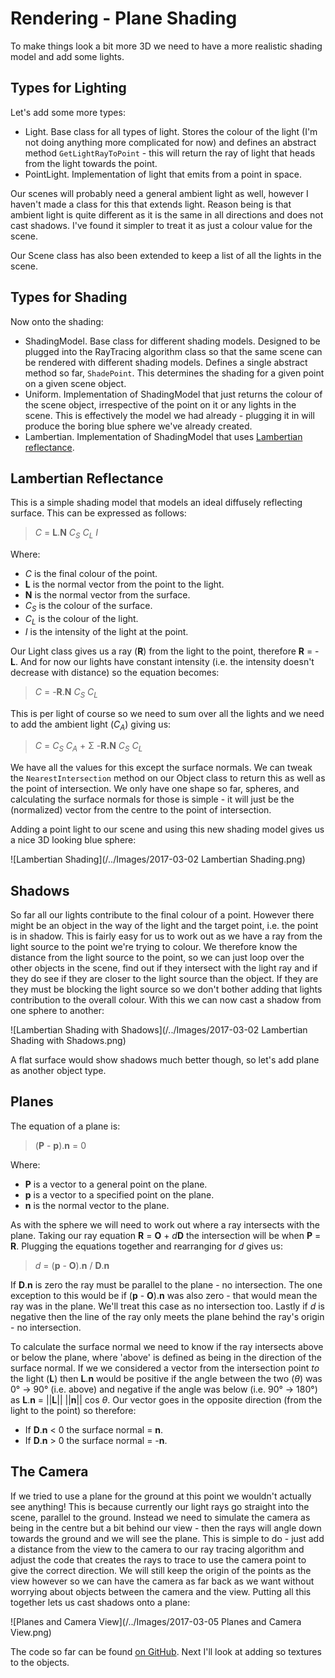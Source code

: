 # Rendering - Plane Shading #

To make things look a bit more 3D we need to have a more realistic shading model and add some lights.

## Types for Lighting ##

Let's add some more types:

* Light. Base class for all types of light. Stores the colour of the light (I'm not doing anything more complicated for now) and defines an abstract method `GetLightRayToPoint` - this will return the ray of light that heads from the light towards the point.
* PointLight. Implementation of light that emits from a point in space.

Our scenes will probably need a general ambient light as well, however I haven't made a class for this that extends light. Reason being is that ambient light is quite different as it is the same in all directions and does not cast shadows. I've found it simpler to treat it as just a colour value for the scene.

Our Scene class has also been extended to keep a list of all the lights in the scene.

## Types for Shading ##

Now onto the shading:

* ShadingModel. Base class for different shading models. Designed to be plugged into the RayTracing algorithm class so that the same scene can be rendered with different shading models. Defines a single abstract method so far, `ShadePoint`. This determines the shading for a given point on a given scene object.
* Uniform. Implementation of ShadingModel that just returns the colour of the scene object, irrespective of the point on it or any lights in the scene. This is effectively the model we had already - plugging it in will produce the boring blue sphere we've already created.
* Lambertian. Implementation of ShadingModel that uses [Lambertian reflectance](https://en.wikipedia.org/wiki/Lambertian_reflectance).

## Lambertian Reflectance ##

This is a simple shading model that models an ideal diffusely reflecting surface. This can be expressed as follows:

> *C* = **L**.**N** *C<sub>S</sub>* *C<sub>L</sub>* *I*

Where:
* *C* is the final colour of the point.
* **L** is the normal vector from the point to the light.
* **N** is the normal vector from the surface.
* *C<sub>S</sub>* is the colour of the surface.
* *C<sub>L</sub>* is the colour of the light.
* *I* is the intensity of the light at the point.

Our Light class gives us a ray (**R**) from the light to the point, therefore **R** = -**L**. And for now our lights have constant intensity (i.e. the intensity doesn't decrease with distance) so the equation becomes:

> *C* = -**R**.**N** *C<sub>S</sub>* *C<sub>L</sub>*

This is per light of course so we need to sum over all the lights and we need to add the ambient light (*C<sub>A</sub>*) giving us:

> *C* = *C<sub>S</sub>* *C<sub>A</sub>* + Σ -**R.N** *C<sub>S</sub>* *C<sub>L</sub>*

We have all the values for this except the surface normals. We can tweak the `NearestIntersection` method on our Object class to return this as well as the point of intersection. We only have one shape so far, spheres, and calculating the surface normals for those is simple - it will just be the (normalized) vector from the centre to the point of intersection.

Adding a point light to our scene and using this new shading model gives us a nice 3D looking blue sphere:

![Lambertian Shading](/../Images/2017-03-02 Lambertian Shading.png)

## Shadows ##

So far all our lights contribute to the final colour of a point. However there might be an object in the way of the light and the target point, i.e. the point is in shadow. This is fairly easy for us to work out as we have a ray from the light source to the point we're trying to colour. We therefore know the distance from the light source to the point, so we can just loop over the other objects in the scene, find out if they intersect with the light ray and if they do see if they are closer to the light source than the object. If they are they must be blocking the light source so we don't bother adding that lights contribution to the overall colour. With this we can now cast a shadow from one sphere to another:

![Lambertian Shading with Shadows](/../Images/2017-03-02 Lambertian Shading with Shadows.png)

A flat surface would show shadows much better though, so let's add plane as another object type.

## Planes ##

The equation of a plane is:

> (**P** - **p**).**n** = 0

Where:
* **P** is a vector to a general point on the plane.
* **p** is a vector to a specified point on the plane.
* **n** is the normal vector to the plane.

As with the sphere we will need to work out where a ray intersects with the plane. Taking our ray equation **R** = **O** + *d***D** the intersection will be when **P** = **R**. Plugging the equations together and rearranging for *d* gives us:

> *d* = (**p** - **O**).**n** / **D**.**n**

If **D**.**n** is zero the ray must be parallel to the plane - no intersection. The one exception to this would be if (**p** - **O**).**n** was also zero - that would mean the ray was in the plane. We'll treat this case as no intersection too. Lastly if *d* is negative then the line of the ray only meets the plane behind the ray's origin - no intersection.

To calculate the surface normal we need to know if the ray intersects above or below the plane, where 'above' is defined as being in the direction of the surface normal. If we we considered a vector from the intersection point *to* the light (**L**) then **L**.**n** would be positive if the angle between the two (*θ*) was 0° -> 90° (i.e. above) and negative if the angle was below (i.e. 90° -> 180°) as **L**.**n** = ||**L**|| ||**n**|| cos *θ*. Our vector goes in the opposite direction (from the light to the point) so therefore:

* If **D**.**n** < 0 the surface normal = **n**.
* If **D**.**n** > 0 the surface normal = -**n**.

## The Camera ##

If we tried to use a plane for the ground at this point we wouldn't actually see anything! This is because currently our light rays go straight into the scene, parallel to the ground. Instead we need to simulate the camera as being in the centre but a bit behind our view - then the rays will angle down towards the ground and we will see the plane. This is simple to do - just add a distance from the view to the camera to our ray tracing algorithm and adjust the code that creates the rays to trace to use the camera point to give the correct direction. We will still keep the origin of the points as the view however so we can have the camera as far back as we want without worrying about objects between the camera and the view. Putting all this together lets us cast shadows onto a plane:

![Planes and Camera View](/../Images/2017-03-05 Planes and Camera View.png)

The code so far can be found [on GitHub](https://github.com/MrKWatkins/Rendering/tree/planes-and-shadows). Next I'll look at adding so textures to the objects.